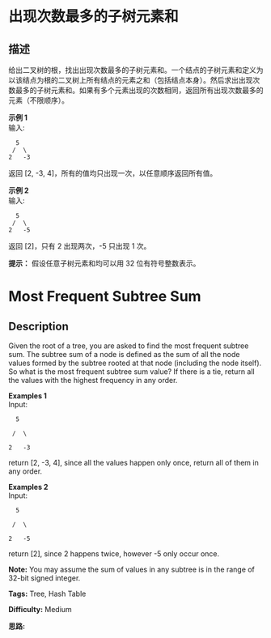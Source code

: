 # 出现次数最多的子树元素和

## 描述

给出二叉树的根，找出出现次数最多的子树元素和。一个结点的子树元素和定义为以该结点为根的二叉树上所有结点的元素之和（包括结点本身）。然后求出出现次数最多的子树元素和。如果有多个元素出现的次数相同，返回所有出现次数最多的元素（不限顺序）。



**示例 1**  
输入:

    
    
      5
     /  \
    2   -3
    

返回 [2, -3, 4]，所有的值均只出现一次，以任意顺序返回所有值。

**示例  2**  
输入:

    
    
      5
     /  \
    2   -5
    

返回 [2]，只有 2 出现两次，-5 只出现 1 次。



**提示：**  假设任意子树元素和均可以用 32 位有符号整数表示。



# Most Frequent Subtree Sum

## Description



Given the root of a tree, you are asked to find the most frequent subtree sum. The subtree sum of a node is defined as the sum of all the node values formed by the subtree rooted at that node (including the node itself). So what is the most frequent subtree sum value? If there is a tie, return all the values with the highest frequency in any order.

**Examples 1**  
Input:

    
    
      5
     /  \
    2   -3
    

return [2, -3, 4], since all the values happen only once, return all of them in any order.

**Examples 2**  
Input:

    
    
      5
     /  \
    2   -5
    

return [2], since 2 happens twice, however -5 only occur once.

**Note:** You may assume the sum of values in any subtree is in the range of 32-bit signed integer.


**Tags:** Tree, Hash Table

**Difficulty:** Medium

**思路:**
